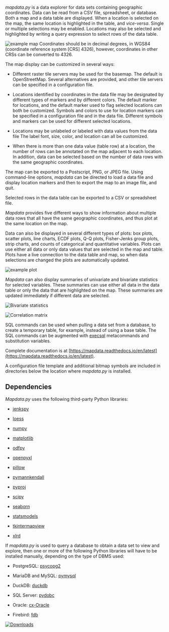 
*mapdata.py* is a data explorer for data sets containing geographic coordinates.  Data can be read from a CSV file, spreadsheet, or database.  Both a map and a data
table are displayed.  When a location is selected on the map, the same location is highlighted in the table, and *vice-versa*.  Single or multiple selections may be enabled.  Locations may also be selected and highlighted by writing a query expression to select rows of the data table.

![example map](https://mapdata.readthedocs.io/en/latest/_images/UI_CSOs_1.png)
Coordinates should be in decimal degrees, in WGS84 (coordinate reference system [CRS] 4326), however, coordinates in other CRSs can be converted to 4326.

The map display can be customized in several ways:

  * Different raster tile servers may be used for the basemap.  The default is
    OpenStreetMap.  Several alternatives are provided, and other tile servers
    can be specified in a configuration file.

  * Locations identified by coordinates in the data file may be designated by
    different types of markers and by different colors.  The default marker for
    locations, and the default marker used to flag selected locations can both be
    customized.  Symbols and colors to use for location markers can be specified
	in a configuration file and in the data file.  Different symbols and markers
	can be used for different selected locations.

  * Locations may be unlabeled or labeled with data values from the data file
    The label font, size, color, and location can all be customized.

  * When there is more than one data value (table row) at a location, the number
    of rows can be annotated on the map adjacent to each location.  In addition,
    data can be selected based on the number of data rows with the same geographic
    coordinates.

The map can be exported to a Postscript, PNG, or JPEG file.  Using command-line options,
*mapdata* can be directed to load a data file and display location markers and then to
export the map to an image file, and quit.

Selected rows in the data table can be exported to a CSV or spreadsheet file.

*Mapdata* provides five different ways to show information about multiple data rows that all have the same geographic coordinates, and thus plot at the same location on the map.

Data can also be displayed in several different types of plots: box plots, scatter
plots, line charts, ECDF plots, Q-Q plots, Fisher-Jenks group plots, strip charts, 
and counts of categorical and quantitative variables.  Plots
can use either all data or only data values that are selected in the map and
table.  Plots have a live connection to the data table and map, so when data selections are
changed the plots are automatically updated.

![example plot](https://mapdata.readthedocs.io/en/latest/_images/UI_cat_stripchart.png)

*Mapdata* can also display summaries of univariate and bivariate statistics for selected variables.  These summaries can use either all data in the data table or only the data that are highlighted on the map.  These summaries are updated immediately if different data are selected.

![Bivariate statistics](https://mapdata.readthedocs.io/en/latest/_images/Bivariate_dialog.png)

![Correlation matrix](https://mapdata.readthedocs.io/en/latest/_images/UI_corr_matrix_example.png)

SQL commands can be used when pulling a data set from a database, to create
a temporary table, for example, instead of using a base table.  The SQL
commands can be augmented with [execsql](https://pypi.org/project/execsql/)
metacommands and substitution variables.

Complete documentation is at [https://mapdata.readthedocs.io/en/latest](https://mapdata.readthedocs.io/en/latest).

A configuration file template and additional bitmap symbols are included in directories below the location where *mapdata.py* is installed.


## Dependencies

*Mapdata.py* uses the following third-party Python libraries:

  * [jenkspy](https://pypi.org/project/jenkspy/)

  * [loess](https://pypi.org/project/loess/)

  * [numpy](https://pypi.org/project/numpy/)

  * [matplotlib](https://pypi.org/project/matplotlib/)

  * [odfpy](https://pypi.org/project/odfpy/)
  
  * [openpyxl](https://pypi.org/project/openpyxl/)

  * [pillow](https://pypi.org/project/pillow/)
  
  * [pymannkendall](https://pypi.org/project/pymannkendall/)

  * [pyproj](https://pypi.org/project/pyproj/)

  * [scipy](https://pypi.org/project/SciPy/)

  * [seaborn](https://pypi.org/project/seaborn/)

  * [statsmodels](https://pypi.org/project/statsmodels/)

  * [tkintermapview](https://pypi.org/project/tkintermapview/)

  * [xlrd](https://pypi.org/project/xlrd/)

If *mapdata.py* is used to query a database to obtain a data set to view and
explore, then one or more of the following Python libraries will have to be
installed manually, depending on the type of DBMS used:

   * PostgreSQL: [psycopg2](https://pypi.org/project/psycopg2/)

   * MariaDB and MySQL: [pymysql](https://pypi.org/project/pymysql/)

   * DuckDB: [duckdb](https://pypi.org/project/duckdb/)

   * SQL Server: [pydobc](https://pypi.org/project/pyodbc/)

   * Oracle: [cx-Oracle](https://pypi.org/project/cx-Oracle/)

   * Firebird: [fdb](https://pypi.org/project/fdb/)


[![Downloads](https://pepy.tech/badge/mapdata)](https://pypi.org/project/mapdata/)  
